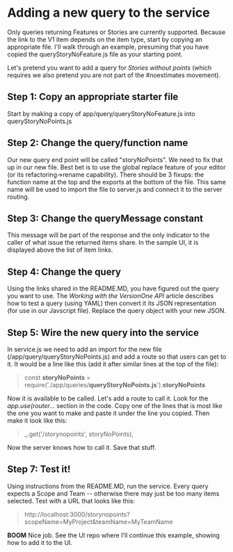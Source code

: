 # Adding a new query to the service

Only queries returning Features or Stories are currently supported. Because the link to the V1 item depends on the item type, start by copying an appropriate file. I'll walk through an example, presuming that you have copied the queryStoryNoFeature.js file as your starting point.

Let's pretend you want to add a query for _Stories without points_ (which requires we also pretend you are not part of the #noestimates movement). 

## Step 1: Copy an appropriate starter file
Start by making a copy of app/query/queryStoryNoFeature.js into queryStoryNoPoints.js

## Step 2: Change the query/function name
Our new query end point will be called "storyNoPoints". We need to fix that up in our new file. Best bet is to use the global replace feature of your editor (or its refactoring->rename capability). There should be 3 fixups: the function name at the top and the exports at the bottom of the file. This same name will be used to import the file to server.js and connect it to the server routing.

## Step 3: Change the queryMessage constant
This message will be part of the response and the only indicator to the caller of what issue the returned items share. In the sample UI, it is displayed above the list of item links.

## Step 4: Change the query
Using the links shared in the README.MD, you have figured out the query you want to use. The _Working with the VersionOne API_ article describes how to test a query (using YAML) then convert it its JSON representation (for use in our Javscript file). Replace the query object with your new JSON.

## Step 5: Wire the new query into the service
In service.js we need to add an import for the new file (/app/query/queryStoryNoPoints.js) and add a route so that users can get to it. It would be a line like this (add it after similar lines at the top of the file):

> const __storyNoPoints__ = require('./app/queries/__queryStoryNoPoints.js__').__storyNoPoints__

Now it is available to be called. Let's add a route to call it. Look for the _app.use(router..._ section in the code. Copy one of the lines that is most like the one you want to make and paste it under the line you copied. Then make it look like this:

> _.get('/storynopoints', storyNoPoints),

Now the server knows how to call it. Save that stuff.

## Step 7: Test it!
Using instructions from the README.MD, run the service. Every query expects a Scope and Team -- otherwise there may just be too many items selected. Test with a URL that looks like this:

> http://localhost:3000/storynopoints?scopeName=MyProject&teamName=MyTeamName

__BOOM__ Nice job. See the UI repo where I'll continue this example, showing how to add it to the UI.
